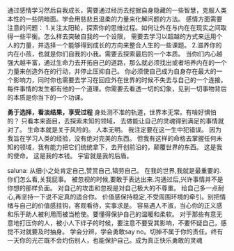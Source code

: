 通过感情学习然后自我成长，需要通过经历去挖掘自身隐藏的一些智慧，克服人类本性的一些阴暗面。学会用慈悲且温柔的力量来化解问题的方法。
感情方面需要注意的问题：
1.关注太阳轮，探索你的思维过程。如何让外在与内在在现实之间取得一些平衡。怎么样去突破自我的一个设限，
  需要去学习以超越的方式来运用个人的力量，并选择一个能够得到成长的方向来整合人生的一些课题。
2.滋养你的内在小孩，也就是你们自我的小我。需要去探索最后的一个本质。
  当你们内心越强大越丰富，通过生命力去开拓自己的道路，那么就必须找出或者培养内在的一个力量来创造外在的行动，并停止压抑自己。
  你必须使自己成为自身存在最大的一个影响力，同时你也需要去学习在回应外在世界的时候不失去与自己的一个连接。
  每件事情的发生都有他的一个道理。你需要去看透一切的幻象，见到一切事物背后的本质是你当下的一个功课。
  
  **勇于选择，看淡结果，享受过程**
  身处测不准的轨道，世界本无常。有啥好惧怕的？
  只看本来面目，去探索未知的领域，
  去做能让自己的灵魂得到满足的事情就对了。
  生命本就是关于风险的。
  人本无明。
  我注定要在这一生中犯错误。
  因为我旨在学习人类的经验，没有绝对完美的东西。
  但我有这样的命格去掌握任何未知的领域，我有能力把它们统统拿下，去开创前沿的，颠覆世界的东西。
  这是我的使命。
  这是我的本钱。
  宇宙就是我的后盾。
  
saluna:
  从细小之处肯定自己,赞赏自己,犒劳自己。
  在我的世界,我就是最重要的.你们怎么看,关我屁事。
  被忽视的时候,要敢于表达出来.沟通过后,兴许事情并不是你想的那样负面。
  对自己的攻击和忽视是对自己极大的不尊重。
  给自己多一点耐心,再坚持一下说不定真的适合你。
  价值感保持稳定,不受周围环境的牵引。别把情绪与自己的价值感挂钩，客观看待，实事求是。
  容易遇人不淑，当心你的正义感和乐于助人被利用而被当枪使。要懂得保护自己的温暖和柔软。
  对于那些有意无意地打压你的人，被小人下绊子的时候，要注意不要受其影响，不要怀疑自己，感觉不对就要及时抽身。
  学会分辨，学会勇敢say no。切掉不属于你的责任。终有一天你的光芒既不会灼伤别人，也能保护自己。成为真正快乐勇敢的灵魂
